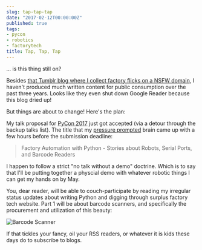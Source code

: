 ```yaml
---
slug: tap-tap-tap
date: "2017-02-12T00:00:00Z"
published: true
tags:
- pycon
- robotics
- factorytech
title: Tap, Tap, Tap
---
```


... is this thing still on?

Besides [that Tumblr blog where I collect factory flicks on a NSFW domain](http://manufacturingporn.com/archive), I haven't produced much written content for public consumption over the past three years. Looks like they even shut down Google Reader because this blog dried up!

But things are about to change! Here's the plan:

My talk proposal for [PyCon 2017](https://us.pycon.org/2017/) just got accepted (via a detour through the backup talks list). The title that my [pressure prompted](http://www.cppasiapacific.com/content/Look%20Inside/4278.pdf) brain came up with a few hours before the submission deadline:

> Factory Automation with Python - Stories about Robots, Serial Ports, and Barcode Readers

I happen to follow a strict "no talk without a demo" doctrine. Which is to say that I'll be putting together a physcial demo with whatever robotic things I can get my hands on by May.

You, dear reader, will be able to couch-participate by reading my irregular status updates about writing Python and digging through surplus factory tech website. Part 1 will be about barcode scanners, and specifically the procurement and utilization of this beauty:

![Barcode Scanner](/assets/2017-02-12-barcode-scanner.jpg)

If that tickles your fancy, oil your RSS readers, or whatever it is kids these days do to subscribe to blogs.
